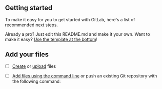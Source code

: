 


## Getting started

To make it easy for you to get started with GitLab, here's a list of recommended next steps.

Already a pro? Just edit this README.md and make it your own. Want to make it easy? [Use the template at the bottom](#editing-this-readme)!

## Add your files

- [ ] [Create](https://gitlab.com/-/experiment/new_project_readme_content:746ee2c1956ac430043ff3b6624669ab?https://docs.gitlab.com/ee/user/project/repository/web_editor.html#create-a-file) or [upload](https://gitlab.com/-/experiment/new_project_readme_content:746ee2c1956ac430043ff3b6624669ab?https://docs.gitlab.com/ee/user/project/repository/web_editor.html#upload-a-file) files
- [ ] [Add files using the command line](https://gitlab.com/-/experiment/new_project_readme_content:746ee2c1956ac430043ff3b6624669ab?https://docs.gitlab.com/ee/gitlab-basics/add-file.html#add-a-file-using-the-command-line) or push an existing Git repository with the following command:

